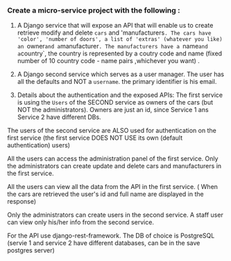 ### Create a micro-service project with the following :

1. A Django service that will expose an API that will enable us to create retrieve modify and delete `cars` and 'manufacturers`.
    The cars have 'color', 'number of doors', a list of 'extras' (whatever you like)  an `owner` and a `manufacturer`.
    The manufacturers have a `name` and a `country`, the country is represented by a coutry code and name (fixed number of  10 country code - name pairs ,whichever you want) .

2. A Django second service which serves as a user manager. The user has all the defaults and NOT a `username`. the primary identifier is his email.

3. Details about the authentication and the exposed APIs:
The first service is using the `Users` of the SECOND service as owners of the cars (but NOT the administrators). Owners are just an id, since Service 1  ans Service 2 have different DBs.

The users of the second service are ALSO used for authentication on the first service (the first service DOES NOT USE its own (default authentication) users)

All the users can access the administration panel of the first service.
Only the administrators can create update and delete cars and manufacturers in the first service.

All the users can view all the data from the API in the first service. ( When the cars are retrieved the user's id and full name are displayed in the response) 

Only the administrators can create users in the second service.
A staff user can view only his/her info from the second service.

For the API use django-rest-framework.
The DB of choice is PostgreSQL (servie 1 and service 2 have different databases, can be in the save postgres server)